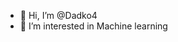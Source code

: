 - 👋 Hi, I’m @Dadko4
- 👀 I’m interested in Machine learning

<!---
Dadko4/Dadko4 is a ✨ special ✨ repository because its `README.md` (this file) appears on your GitHub profile.
You can click the Preview link to take a look at your changes.
--->
